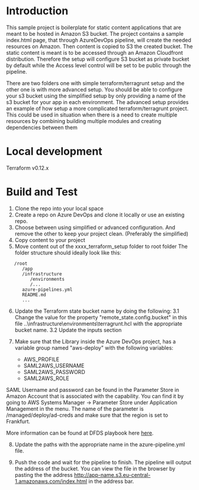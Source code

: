 # Introduction 
This sample project is boilerplate for static content applications that are meant to be hosted in Amazon S3 bucket.
The project contains a sample index.html page, that through AzureDevOps pipeline, will create the needed resources on Amazon. Then content is copied to S3 the created bucket.
The static content is meant is to be accessed through an Amazon Cloudfront distribution.
Therefore the setup will configure S3 bucket as private bucket by default while the Access level control will be set to be public through the pipeline.

There are two folders one with simple terraform/terragrunt setup and the other one is with more advanced setup. 
You should be able to configure your s3 bucket using the simplified setup by only providing a name of the s3 bucket for your app in each environment.
The advanced setup provides an example of how setup a more complicated terraform/terragrunt project. This could be used in situation when there is a need to create multiple resources by combining building multiple modules and creating dependencies between them

# Local development

Terraform v0.12.x

# Build and Test
1. Clone the repo into your local space
2. Create a repo on Azure DevOps and clone it locally or use an existing repo.
3. Choose between using simplified or advanced configuration. And remove the other to keep your project clean. (Preferably the simplified)
4. Copy content to your project
5. Move content out of the xxxx_terraform_setup folder to root folder
The folder structure should ideally look like this:
```
   /root
      /app
      /infrastructure
         /environments
         /...
      azure-pipelines.yml
      README.md
      ...
```
6. Update the Terraform state bucket name by doing the following:
   3.1 Change the value for the property "remote_state.config.bucket" in this file ..\infrastructure\environments\terragrunt.hcl with the appropriate bucket name.
   3.2 Update the inputs section

7. Make sure that the Library inside the Azure DevOps project, has a variable group named "aws-deploy" with the following variables:
   - AWS_PROFILE
   - SAML2AWS_USERNAME
   - SAML2AWS_PASSWORD
   - SAML2AWS_ROLE

SAML Username and password can be found in the Parameter Store in Amazon Account that is associated with the capability. You can find it by going to AWS Systems Manager -> Parameter Store under Application Management in the menu.
The name of the parameter is /managed/deploy/ad-creds and make sure that the region is set to Frankfurt.

More information can be found at DFDS playbook here [here](https://wiki.dfds.cloud/en/playbooks/deployment/authentication).

8. Update the paths with the appropriate name in the azure-pipeline.yml file.

9. Push the code and wait for the pipeline to finish. 
The pipeline will output the address of the bucket. You can view the file in the browser by pasting the the address http://app-name.s3.eu-central-1.amazonaws.com/index.html in the address bar.